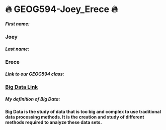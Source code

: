 # :fire: GEOG594-Joey_Erece :fire:
##### First name:
### Joey
##### Last name:
### Erece
##### Link to our GEOG594 class:
### [Big Data Link](http://map.sdsu.edu/bigdata/)
##### My definition of Big Data:
#### Big Data is the study of data that is too big and complex to use traditional data processing methods. It is the creation and study of different methods required to analyze these data sets.
